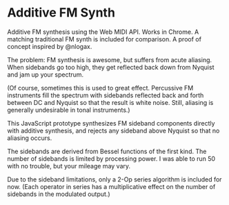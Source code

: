 Additive FM Synth
=================

Additive FM synthesis using the Web MIDI API. Works in Chrome.
A matching traditional FM synth is included for comparison.
A proof of concept inspired by @nlogax. 

The problem: FM synthesis is awesome, but suffers from acute aliasing. When sidebands go too high, they get reflected back down from Nyquist and jam up your spectrum.

(Of course, sometimes this is used to great effect. Percussive FM instruments fill the spectrum with sidebands reflected back and forth between DC and Nyquist so that the result is white noise. Still, aliasing is generally undesirable in tonal instruments.)

This JavaScript prototype synthesizes FM sideband components directly with additive synthesis, and rejects any sideband above Nyquist so that no aliasing occurs.

The sidebands are derived from Bessel functions of the first kind.
The number of sidebands is limited by processing power. I was able to run 50 with no trouble, but your mileage may vary. 

Due to the sideband limitations, only a 2-Op series algorithm is included for now. (Each operator in series has a multiplicative effect on the number of sidebands in the modulated output.)
